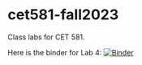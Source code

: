 # cet581-fall2023
Class labs for CET 581.

Here is the binder for Lab 4: 
[![Binder](https://mybinder.org/badge_logo.svg)](https://mybinder.org/v2/gh/kaitlynng9/cet581-fall2023/main?labpath=Lab+4+In+Class.ipynb)
